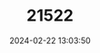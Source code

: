 ---
title: "21522"
category: "Taterillus congicus"
draft: false
date: 2024-02-22 13:03:50
languages:
  English: ["Congo Gerbil", "Congo Tateril"]
---